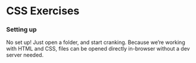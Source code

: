 # CSS Exercises

### Setting up

No set up! Just open a folder, and start cranking. Because we’re working with
HTML and CSS, files can be opened directly in-browser without a dev server
needed.
